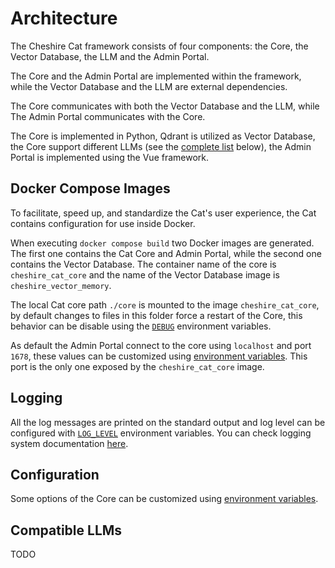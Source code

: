 # Architecture

The Cheshire Cat framework consists of four components: the Core, the Vector Database, the LLM and the Admin Portal.

The Core and the Admin Portal are implemented within the framework, while the Vector Database and the LLM are external dependencies. 

The Core communicates with both the Vector Database and the LLM, while The Admin Portal communicates with the Core.

The Core is implemented in Python, Qdrant is utilized as Vector Database, the Core support different LLMs (see the [complete list](#compatible-llms) below), the Admin Portal is implemented using the Vue framework.

## Docker Compose Images
To facilitate, speed up, and standardize the Cat's user experience, the Cat  contains configuration for use inside Docker.

When executing `docker compose build` two Docker images are generated. The first one contains the Cat Core and Admin Portal, while the second one contains the Vector Database. The container name of the core is `cheshire_cat_core` and the name of the Vector Database image is `cheshire_vector_memory`.

The local Cat core path `./core` is mounted to the image `cheshire_cat_core`, by default changes to files in this folder force a restart of the Core, this behavior can be disable using the [`DEBUG`](env-variables.md/#debug) environment variables.

As default the Admin Portal connect to the core using `localhost` and port `1678`, these values can be customized using [environment variables](env-variables.md#core_host). This port is the only one exposed by the `cheshire_cat_core` image.

## Logging
All the log messages are printed on the standard output and log level can be configured with [`LOG_LEVEL`](env-variables.md#log_level) environment variables. You can check logging system documentation [here](../technical/plugins/logging.md).

## Configuration
Some options of the Core can be customized using [environment variables](env-variables.md).

## Compatible LLMs
TODO